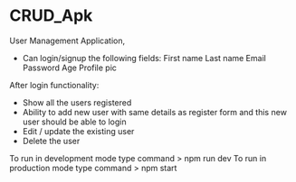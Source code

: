 # CRUD_Apk

User Management Application, 
- Can login/signup the following fields:
 First name
 Last name
 Email
 Password
 Age
 Profile pic

After login functionality:
 - Show all the users registered
 - Ability to add new user with same details as register form and this new user should be able to login
 - Edit / update the existing user
 - Delete the user
 
To run in development mode type command > npm run dev
To run in production mode type command > npm start
